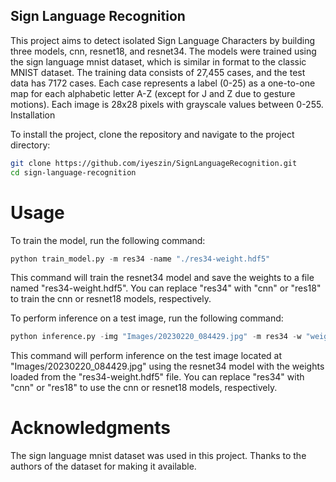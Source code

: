## Sign Language Recognition

This project aims to detect isolated Sign Language Characters by building three models, cnn, resnet18, and resnet34. The models were trained using the sign language mnist dataset, which is similar in format to the classic MNIST dataset. The training data consists of 27,455 cases, and the test data has 7172 cases. Each case represents a label (0-25) as a one-to-one map for each alphabetic letter A-Z (except for J and Z due to gesture motions). Each image is 28x28 pixels with grayscale values between 0-255.
Installation

To install the project, clone the repository and navigate to the project directory:

``` bash
git clone https://github.com/iyeszin/SignLanguageRecognition.git
cd sign-language-recognition
```

# Usage

To train the model, run the following command:

```python
python train_model.py -m res34 -name "./res34-weight.hdf5"
```
This command will train the resnet34 model and save the weights to a file named "res34-weight.hdf5". You can replace "res34" with "cnn" or "res18" to train the cnn or resnet18 models, respectively.

To perform inference on a test image, run the following command:

```python
python inference.py -img "Images/20230220_084429.jpg" -m res34 -w "weight/res34-weight.hdf5"
```
This command will perform inference on the test image located at "Images/20230220_084429.jpg" using the resnet34 model with the weights loaded from the "res34-weight.hdf5" file. You can replace "res34" with "cnn" or "res18" to use the cnn or resnet18 models, respectively.

# Acknowledgments

The sign language mnist dataset was used in this project. Thanks to the authors of the dataset for making it available.